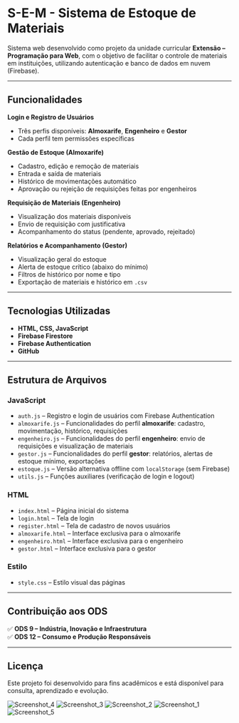 #  S-E-M - Sistema de Estoque de Materiais

Sistema web desenvolvido como projeto da unidade curricular **Extensão – Programação para Web**, com o objetivo de facilitar o controle de materiais em instituições, utilizando autenticação e banco de dados em nuvem (Firebase).

---

##  Funcionalidades

 **Login e Registro de Usuários**  
- Três perfis disponíveis: **Almoxarife**, **Engenheiro** e **Gestor**
- Cada perfil tem permissões específicas

 **Gestão de Estoque (Almoxarife)**
- Cadastro, edição e remoção de materiais
- Entrada e saída de materiais
- Histórico de movimentações automático
- Aprovação ou rejeição de requisições feitas por engenheiros

 **Requisição de Materiais (Engenheiro)**
- Visualização dos materiais disponíveis
- Envio de requisição com justificativa
- Acompanhamento do status (pendente, aprovado, rejeitado)

 **Relatórios e Acompanhamento (Gestor)**
- Visualização geral do estoque
- Alerta de estoque crítico (abaixo do mínimo)
- Filtros de histórico por nome e tipo
- Exportação de materiais e histórico em `.csv`

---

##  Tecnologias Utilizadas

- **HTML, CSS, JavaScript**
- **Firebase Firestore** 
- **Firebase Authentication** 
- **GitHub** 

---

##  Estrutura de Arquivos

###  JavaScript
- `auth.js` – Registro e login de usuários com Firebase Authentication
- `almoxarife.js` – Funcionalidades do perfil **almoxarife**: cadastro, movimentação, histórico, requisições
- `engenheiro.js` – Funcionalidades do perfil **engenheiro**: envio de requisições e visualização de materiais
- `gestor.js` – Funcionalidades do perfil **gestor**: relatórios, alertas de estoque mínimo, exportações
- `estoque.js` – Versão alternativa offline com `localStorage` (sem Firebase)
- `utils.js` – Funções auxiliares (verificação de login e logout)

###  HTML
- `index.html` – Página inicial do sistema
- `login.html` – Tela de login
- `register.html` – Tela de cadastro de novos usuários
- `almoxarife.html` – Interface exclusiva para o almoxarife
- `engenheiro.html` – Interface exclusiva para o engenheiro
- `gestor.html` – Interface exclusiva para o gestor

###  Estilo
- `style.css` – Estilo visual das páginas
---

##  Contribuição aos ODS

✅ **ODS 9 – Indústria, Inovação e Infraestrutura**  
✅ **ODS 12 – Consumo e Produção Responsáveis**

---

##  Licença

Este projeto foi desenvolvido para fins acadêmicos e está disponível para consulta, aprendizado e evolução.


![Screenshot_4](https://github.com/user-attachments/assets/0b82e4e4-3a78-4704-8ee7-999a6e10982a)
![Screenshot_3](https://github.com/user-attachments/assets/814e3618-882e-45fa-aca4-5de7e0db0cc8)
![Screenshot_2](https://github.com/user-attachments/assets/698465db-29a8-4406-b814-db86238f94e9)
![Screenshot_1](https://github.com/user-attachments/assets/84b49e88-21d1-4a4c-92be-c8973214f5db)
![Screenshot_5](https://github.com/user-attachments/assets/4232f374-af1e-43f2-af17-f0ecb64258a2)
